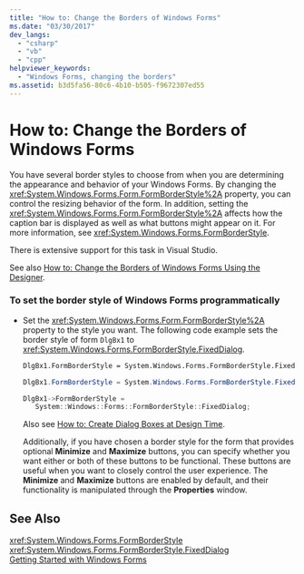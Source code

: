 ```yaml
---
title: "How to: Change the Borders of Windows Forms"
ms.date: "03/30/2017"
dev_langs: 
  - "csharp"
  - "vb"
  - "cpp"
helpviewer_keywords: 
  - "Windows Forms, changing the borders"
ms.assetid: b3d5fa56-80c6-4b10-b505-f9672307ed55
---
```

# How to: Change the Borders of Windows Forms
You have several border styles to choose from when you are determining the appearance and behavior of your Windows Forms. By changing the <xref:System.Windows.Forms.Form.FormBorderStyle%2A> property, you can control the resizing behavior of the form. In addition, setting the <xref:System.Windows.Forms.Form.FormBorderStyle%2A> affects how the caption bar is displayed as well as what buttons might appear on it. For more information, see <xref:System.Windows.Forms.FormBorderStyle>.  
  
 There is extensive support for this task in Visual Studio.  
  
 See also [How to: Change the Borders of Windows Forms Using the Designer](http://msdn.microsoft.com/library/yettzh3e(v=vs.110)).  
  
### To set the border style of Windows Forms programmatically  
  
- Set the <xref:System.Windows.Forms.Form.FormBorderStyle%2A> property to the style you want. The following code example sets the border style of form `DlgBx1` to <xref:System.Windows.Forms.FormBorderStyle.FixedDialog>.  
  
  ```vb  
  DlgBx1.FormBorderStyle = System.Windows.Forms.FormBorderStyle.FixedDialog  
  ```  
  
  ```csharp  
  DlgBx1.FormBorderStyle = System.Windows.Forms.FormBorderStyle.FixedDialog;  
  ```  
  
  ```cpp  
  DlgBx1->FormBorderStyle =  
     System::Windows::Forms::FormBorderStyle::FixedDialog;  
  ```  
  
   Also see [How to: Create Dialog Boxes at Design Time](http://msdn.microsoft.com/library/55cz5x2c(v=vs.110)).  
  
   Additionally, if you have chosen a border style for the form that provides optional **Minimize** and **Maximize** buttons, you can specify whether you want either or both of these buttons to be functional. These buttons are useful when you want to closely control the user experience. The **Minimize** and **Maximize** buttons are enabled by default, and their functionality is manipulated through the **Properties** window.  
  
## See Also  
 <xref:System.Windows.Forms.FormBorderStyle>  
 <xref:System.Windows.Forms.FormBorderStyle.FixedDialog>  
 [Getting Started with Windows Forms](../../../docs/framework/winforms/getting-started-with-windows-forms.md)
